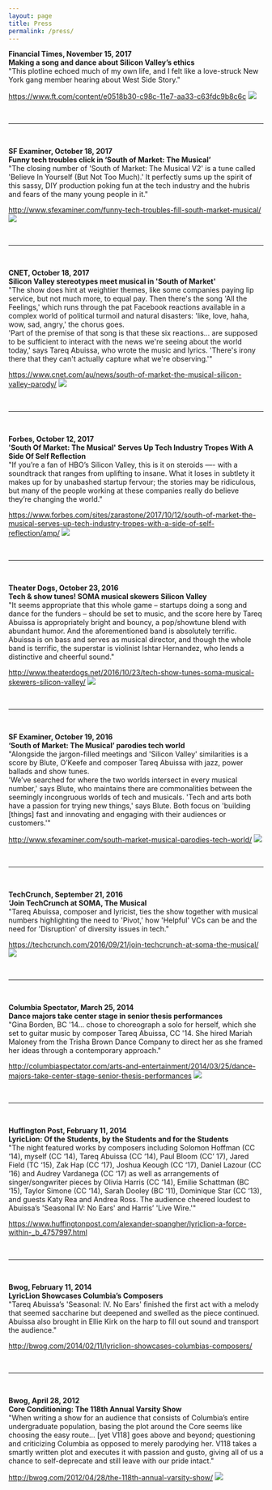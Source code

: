 ```yaml
---
layout: page
title: Press
permalink: /press/
---
```


<b>Financial Times, November 15, 2017</b>
<br><b>Making a song and dance about Silicon Valley’s ethics</b>
<br>"This plotline echoed much of my own life, and I felt like a love-struck New York gang member hearing about West Side Story."

<a href="https://www.ft.com/content/e0518b30-c98c-11e7-aa33-c63fdc9b8c6c" target="blank">https://www.ft.com/content/e0518b30-c98c-11e7-aa33-c63fdc9b8c6c</a>
<img src="/assets/FT2017.jpg">

<br>
<hr>
<br>

<b>SF Examiner, October 18, 2017</b>
<br><b>Funny tech troubles click in ‘South of Market: The Musical’</b>
<br>"The closing number of 'South of Market: The Musical V2' is a tune called 'Believe In Yourself (But Not Too Much).' It perfectly sums up the spirit of this sassy, DIY production poking fun at the tech industry and the hubris and fears of the many young people in it."

<a href="http://www.sfexaminer.com/funny-tech-troubles-fill-south-market-musical/" target="blank">http://www.sfexaminer.com/funny-tech-troubles-fill-south-market-musical/</a>
<img src="/assets/SFExaminer2017.jpg">

<br>
<hr>
<br>

<b>CNET, October 18, 2017</b>
<br><b>Silicon Valley stereotypes meet musical in 'South of Market'</b>
<br>"The show does hint at weightier themes, like some companies paying lip service, but not much more, to equal pay. Then there's the song 'All the Feelings,' which runs through the pat Facebook reactions available in a complex world of political turmoil and natural disasters: 'like, love, haha, wow, sad, angry,' the chorus goes.
<br>'Part of the premise of that song is that these six reactions... are supposed to be sufficient to interact with the news we're seeing about the world today,' says Tareq Abuissa, who wrote the music and lyrics. 'There's irony there that they can't actually capture what we're observing.'"

<a href="https://www.cnet.com/au/news/south-of-market-the-musical-silicon-valley-parody/" target="blank">https://www.cnet.com/au/news/south-of-market-the-musical-silicon-valley-parody/</a>
<img src="/assets/CNET2017.jpg">

<br>
<hr>
<br>

<b>Forbes, October 12, 2017</b>
<br><b>'South Of Market: The Musical' Serves Up Tech Industry Tropes With A Side Of Self Reflection</b>
<br>"If you’re a fan of HBO’s Silicon Valley, this is it on steroids —- with a soundtrack that ranges from uplifting to insane. What it loses in subtlety it makes up for by unabashed startup fervour; the stories may be ridiculous, but many of the people working at these companies really do believe they’re changing the world."


<a href="https://www.forbes.com/sites/zarastone/2017/10/12/south-of-market-the-musical-serves-up-tech-industry-tropes-with-a-side-of-self-reflection/" target="blank">https://www.forbes.com/sites/zarastone/2017/10/12/south-of-market-the-musical-serves-up-tech-industry-tropes-with-a-side-of-self-reflection/amp/</a>
<img src="/assets/Forbes2017.jpg">

<br>
<hr>
<br>

<b>Theater Dogs, October 23, 2016</b>
<br><b>Tech & show tunes! SOMA musical skewers Silicon Valley</b>
<br>"It seems appropriate that this whole game – startups doing a song and dance for the funders – should be set to music, and the score here by Tareq Abuissa is appropriately bright and bouncy, a pop/showtune blend with abundant humor. And the aforementioned band is absolutely terrific. Abuissa is on bass and serves as musical director, and though the whole band is terrific, the superstar is violinist Ishtar Hernandez, who lends a distinctive and cheerful sound."

<a href="http://www.theaterdogs.net/2016/10/23/tech-show-tunes-soma-musical-skewers-silicon-valley/" target="blank">http://www.theaterdogs.net/2016/10/23/tech-show-tunes-soma-musical-skewers-silicon-valley/</a>
<img src="/assets/SOMA Anish.jpg">

<br>
<hr>
<br>

<b>SF Examiner, October 19, 2016</b>
<br><b>‘South of Market: The Musical’ parodies tech world</b>
<br>"Alongside the jargon-filled meetings and 'Silicon Valley' similarities is a score by Blute, O’Keefe and composer Tareq Abuissa with jazz, power ballads and show tunes.
<br>'We’ve searched for where the two worlds intersect in every musical number,' says Blute, who maintains there are commonalities between the seemingly incongruous worlds of tech and musicals. 'Tech and arts both have a passion for trying new things,' says Blute. Both focus on 'building [things] fast and innovating and engaging with their audiences or customers.'"

<a href="http://www.sfexaminer.com/south-market-musical-parodies-tech-world/" target="blank">http://www.sfexaminer.com/south-market-musical-parodies-tech-world/</a>
<img src="/assets/SOMA CTeam.jpg">

<br>
<hr>
<br>

<b>TechCrunch, September 21, 2016</b>
<br><b>‘Join TechCrunch at SOMA, The Musical</b>
<br>"Tareq Abuissa, composer and lyricist, ties the show together with musical numbers highlighting the need to 'Pivot,' how 'Helpful' VCs can be and the need for 'Disruption' of diversity issues in tech."

<a href="https://techcrunch.com/2016/09/21/join-techcrunch-at-soma-the-musical/" target="blank">https://techcrunch.com/2016/09/21/join-techcrunch-at-soma-the-musical/</a>
<img src="/assets/TechCrunch2016.jpg">

<br>
<hr>
<br>

<b>Columbia Spectator, March 25, 2014</b>
<br><b>Dance majors take center stage in senior thesis performances</b>
<br>"Gina Borden, BC '14... chose to choreograph a solo for herself, which she set to guitar music by composer Tareq Abuissa, CC '14. She hired Mariah Maloney from the Trisha Brown Dance Company to direct her as she framed her ideas through a contemporary approach."

<a href="http://columbiaspectator.com/arts-and-entertainment/2014/03/25/dance-majors-take-center-stage-senior-thesis-performances" target="blank">http://columbiaspectator.com/arts-and-entertainment/2014/03/25/dance-majors-take-center-stage-senior-thesis-performances</a>
<img src="/assets/Gina dance thesis.jpg">

<br>
<hr>
<br>

<b>Huffington Post, February 11, 2014</b>
<br><b>LyricLion: Of the Students, by the Students and for the Students</b>
<br>"The night featured works by composers including Solomon Hoffman (CC ‘14), myself (CC ‘14), Tareq Abuissa (CC ‘14), Paul Bloom (CC’ 17), Jared Field (TC ‘15), Zak Hap (CC ‘17), Joshua Keough (CC ‘17), Daniel Lazour (CC ‘16) and Audrey Vardanega (CC ‘17) as well as arrangements of singer/songwriter pieces by Olivia Harris (CC ‘14), Emilie Schattman (BC ‘15), Taylor Simone (CC ‘14), Sarah Dooley (BC ‘11), Dominique Star (CC ‘13), and guests Katy Rea and Andrea Ross. The audience cheered loudest to Abuissa’s 'Seasonal IV: No Ears' and Harris’ 'Live Wire.'"

<a href="https://www.huffingtonpost.com/alexander-spangher/lyriclion-a-force-within-_b_4757997.html" target="blank">https://www.huffingtonpost.com/alexander-spangher/lyriclion-a-force-within-_b_4757997.html</a>

<br>
<hr>
<br>

<b>Bwog, February 11, 2014</b>
<br><b>LyricLion Showcases Columbia’s Composers</b>
<br>"Tareq Abuissa’s 'Seasonal: IV. No Ears' finished the first act with a melody that seemed saccharine but deepened and swelled as the piece continued.  Abuissa also brought in Ellie Kirk on the harp to fill out sound and transport the audience."

<a href="http://bwog.com/2014/02/11/lyriclion-showcases-columbias-composers/" target="blank">http://bwog.com/2014/02/11/lyriclion-showcases-columbias-composers/</a>

<br>
<hr>
<br>

<b>Bwog, April 28, 2012</b>
<br><b>Core Conditioning: The 118th Annual Varsity Show</b>
<br>"When writing a show for an audience that consists of Columbia’s entire undergraduate population, basing the plot around the Core seems like choosing the easy route... [yet V118] goes above and beyond; questioning and criticizing Columbia as opposed to merely parodying her. V118 takes a smartly written plot and executes it with passion and gusto, giving all of us a chance to self-deprecate and still leave with our pride intact."

<a href="http://bwog.com/2012/04/28/the-118th-annual-varsity-show/" target="blank">http://bwog.com/2012/04/28/the-118th-annual-varsity-show/</a>
<img src="/assets/v118pic.jpg">
